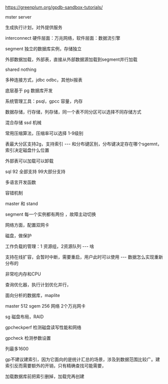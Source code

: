 https://greenplum.org/gpdb-sandbox-tutorials/


mster server

生成执行计划，对外提供服务

interconnect 硬件层面：万兆网络，软件层面：数据流引擎

segment 独立的数据库实例，存储独立

外部数据加载，外部表，直接从外部数据源加载到segment并行加载

shared nothing 

多种连接方式，jdbc odbc，其他bi报表

底层基于 pg 数据库开发

系统管理工具：psql，gpcc 容量，内存

数据存储，行存储，列存储，同一个表不同分区可以选择不同存储方式

混合存储 ssd 机械

常用压缩算法，压缩率可以选择 1-9级别

表最大分区支持2g，支持索引                          --- 和分布键区别，分布键决定存在哪个sgemnt，索引决定磁盘什么位置

外部表可以加载可以卸载

sql 92 全部支持 99大部分支持 

多语言开发函数

容错机制

master 和 stand

segment 每一个实例都有两份 ，故障主动切换

网络方面，配置双网卡

磁盘，做保护

工作负载的管理：1 资源组，2资源队列                    --- 啥

支持在线扩容，会暂时中断，需要重启，用户此时可以使用              --- 数据怎么实现重新分布的


非常吃内存和CPU

查询优化器，执行计划优化并行，


面向分析的数据库，maplite

master 512 
sgem 256
网络 2个万兆网卡


sg 磁盘布局，RAID

gpcheckperf 检测磁盘读写性能和网络

gpcheck 检测参数设置

列最多1600

gp不建议建索引，因为它面向的是统计汇总的场景，涉及到数据范围比较广。建索引反而需要额外的开销，只有精确查找可能需要，

加载数据库前把索引删掉，加载完再创建